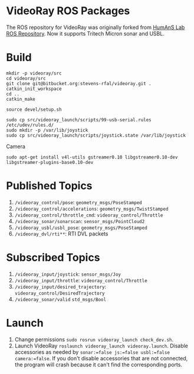 # VideoRay ROS Packages

The ROS repository for VideoRay was originally forked from [HumAnS Lab ROS Repository](https://github.com/gt-ros-pkg/humans). Now it supports Tritech Micron sonar and USBL.

# Build

```
mkdir -p videoray/src
cd videoray/src
git clone git@bitbucket.org:stevens-rfal/videoray.git .
catkin_init_workspace
cd ..
catkin_make

source devel/setup.sh

sudo cp src/videoray_launch/scripts/99-usb-serial.rules /etc/udev/rules.d/
sudo mkdir -p /var/lib/joystick
sudo cp src/videoray_launch/scripts/joystick.state /var/lib/joystick
```

Camera

```
sudo apt-get install v4l-utils gstreamer0.10 libgstreamer0.10-dev libgstreamer-plugins-base0.10-dev
```

# Published Topics

1. `/videoray_control/pose`: `geometry_msgs/PoseStamped`
2. `/videoray_control/accelerations`: `geometry_msgs/TwistStamped`
3. `/videoray_control/throttle_cmd`: `videoray_control/Throttle`
4. `/videoray_sonar/sonarscan`: `sensor_msgs/PointCloud2`
5. `/videoray_usbl/usbl_pose`: `geometry_msgs/PoseStamped`
6. `/videoray_dvl/rti**`: RTI DVL packets

# Subscribed Topics

1. `/videoray_input/joystick`: `sensor_msgs/Joy`
2. `/videoray_input/throttle`: `videoray_control/Throttle`
3. `/videoray_input/desired_trajectory`: `videoray_control/DesiredTrajectory`
4. `/videoray_sonar/valid` `std_msgs/Bool`

# Launch

1. Change permissions `sudo rosrun videoray_launch check_dev.sh`.
2. Launch VideoRay `roslaunch videoray_launch videoray.launch`. Disable accessories as needed by `sonar:=false js:=false usbl:=false camera:=false`. If you don't disable accessories that are not connected, the program will crash because it can't find the corresponding ports.
